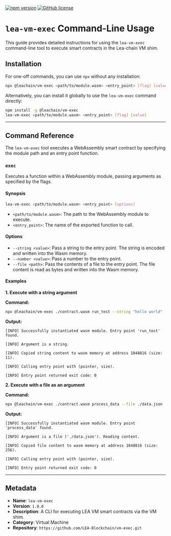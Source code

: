 [![npm version](https://img.shields.io/npm/v/@leachain/vm-exec)](https://www.npmjs.com/package/@leachain/vm-exec)
[![GitHub license](https://img.shields.io/github/license/LEA-Blockchain/vm-exec)](https://github.com/LEA-Blockchain/vm-exec/blob/main/LICENSE)

# `lea-vm-exec` Command-Line Usage

This guide provides detailed instructions for using the `lea-vm-exec` command-line tool to execute smart contracts in the Lea-chain VM shim.

## Installation

For one-off commands, you can use `npx` without any installation:

```sh
npx @leachain/vm-exec <path/to/module.wasm> <entry_point> [flag] [value]
```

Alternatively, you can install it globally to use the `lea-vm-exec` command directly:

```sh
npm install -g @leachain/vm-exec
lea-vm-exec <path/to/module.wasm> <entry_point> [flag] [value]
```

---

## Command Reference

The `lea-vm-exec` tool executes a WebAssembly smart contract by specifying the module path and an entry point function.

### `exec`

Executes a function within a WebAssembly module, passing arguments as specified by the flags.

#### Synopsis

```sh
lea-vm-exec <path/to/module.wasm> <entry_point> [options]
```

-   `<path/to/module.wasm>`: The path to the WebAssembly module to execute.
-   `<entry_point>`: The name of the exported function to call.

#### Options

-   `--string <value>`: Pass a string to the entry point. The string is encoded and written into the Wasm memory.
-   `--number <value>`: Pass a number to the entry point.
-   `--file <path>`: Pass the contents of a file to the entry point. The file content is read as bytes and written into the Wasm memory.

#### Examples

**1. Execute with a string argument**

**Command:**
```sh
npx @leachain/vm-exec ./contract.wasm run_test --string "hello world"
```

**Output:**
```
[INFO] Successfully instantiated wasm module. Entry point 'run_test' found.

[INFO] Argument is a string.

[INFO] Copied string content to wasm memory at address 1048816 (size: 11).

[INFO] Calling entry point with (pointer, size).

[INFO] Entry point returned exit code: 0
```

**2. Execute with a file as an argument**

**Command:**
```sh
npx @leachain/vm-exec ./contract.wasm process_data --file ./data.json
```

**Output:**
```
[INFO] Successfully instantiated wasm module. Entry point 'process_data' found.

[INFO] Argument is a file ('./data.json'). Reading content.

[INFO] Copied file content to wasm memory at address 1048816 (size: 256).

[INFO] Calling entry point with (pointer, size).

[INFO] Entry point returned exit code: 0
```
---
## Metadata

-   **Name**: `lea-vm-exec`
-   **Version**: `1.0.0`
-   **Description**: A CLI for executing LEA VM smart contracts via the VM shim.
-   **Category**: Virtual Machine
-   **Repository**: `https://github.com/LEA-Blockchain/vm-exec.git`